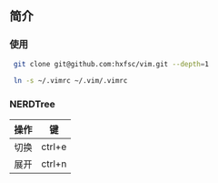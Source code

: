 ## 简介

### 使用
```bash
 git clone git@github.com:hxfsc/vim.git --depth=1
 
 ln -s ~/.vimrc ~/.vim/.vimrc
```
### NERDTree
|操作|键|
|-|-|
|切换| ctrl+e|
|展开| ctrl+n|
